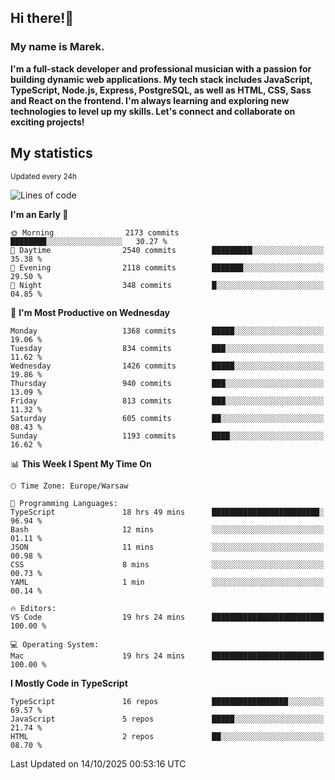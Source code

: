 ## Hi there!👋 ##
### My name is Marek. ###

**I'm a full-stack developer and professional musician with a passion for building dynamic web applications. My tech stack includes JavaScript, TypeScript, Node.js, Express, PostgreSQL, as well as HTML, CSS, Sass and React on the frontend. I'm always learning and exploring new technologies to level up my skills. Let's connect and collaborate on exciting projects!**

## My statistics ##
<sub>Updated every 24h</sub>
<!--START_SECTION:waka-->
![Lines of code](https://img.shields.io/badge/From%20Hello%20World%20I%27ve%20Written-16.0%20million%20lines%20of%20code-blue)

**I'm an Early 🐤** 

```text
🌞 Morning                2173 commits        ████████░░░░░░░░░░░░░░░░░   30.27 % 
🌆 Daytime                2540 commits        █████████░░░░░░░░░░░░░░░░   35.38 % 
🌃 Evening                2118 commits        ███████░░░░░░░░░░░░░░░░░░   29.50 % 
🌙 Night                  348 commits         █░░░░░░░░░░░░░░░░░░░░░░░░   04.85 % 
```
📅 **I'm Most Productive on Wednesday** 

```text
Monday                   1368 commits        █████░░░░░░░░░░░░░░░░░░░░   19.06 % 
Tuesday                  834 commits         ███░░░░░░░░░░░░░░░░░░░░░░   11.62 % 
Wednesday                1426 commits        █████░░░░░░░░░░░░░░░░░░░░   19.86 % 
Thursday                 940 commits         ███░░░░░░░░░░░░░░░░░░░░░░   13.09 % 
Friday                   813 commits         ███░░░░░░░░░░░░░░░░░░░░░░   11.32 % 
Saturday                 605 commits         ██░░░░░░░░░░░░░░░░░░░░░░░   08.43 % 
Sunday                   1193 commits        ████░░░░░░░░░░░░░░░░░░░░░   16.62 % 
```


📊 **This Week I Spent My Time On** 

```text
🕑︎ Time Zone: Europe/Warsaw

💬 Programming Languages: 
TypeScript               18 hrs 49 mins      ████████████████████████░   96.94 % 
Bash                     12 mins             ░░░░░░░░░░░░░░░░░░░░░░░░░   01.11 % 
JSON                     11 mins             ░░░░░░░░░░░░░░░░░░░░░░░░░   00.98 % 
CSS                      8 mins              ░░░░░░░░░░░░░░░░░░░░░░░░░   00.73 % 
YAML                     1 min               ░░░░░░░░░░░░░░░░░░░░░░░░░   00.14 % 

🔥 Editors: 
VS Code                  19 hrs 24 mins      █████████████████████████   100.00 % 

💻 Operating System: 
Mac                      19 hrs 24 mins      █████████████████████████   100.00 % 
```

**I Mostly Code in TypeScript** 

```text
TypeScript               16 repos            █████████████████░░░░░░░░   69.57 % 
JavaScript               5 repos             █████░░░░░░░░░░░░░░░░░░░░   21.74 % 
HTML                     2 repos             ██░░░░░░░░░░░░░░░░░░░░░░░   08.70 % 
```




 Last Updated on 14/10/2025 00:53:16 UTC
<!--END_SECTION:waka-->

<!--
**MarekSax/MarekSax** is a ✨ _special_ ✨ repository because its `README.md` (this file) appears on your GitHub profile.

Here are some ideas to get you started:

- 🔭 I’m currently working on ...
- 🌱 I’m currently learning ...
- 👯 I’m looking to collaborate on ...
- 🤔 I’m looking for help with ...
- 💬 Ask me about ...
- 📫 How to reach me: ...
- 😄 Pronouns: ...
- ⚡ Fun fact: ...
-->
